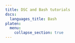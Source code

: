 ```yaml
---
title: DSC and Bash tutorials
dscs:
  languages_title: Bash
platen:
  menu:
    collapse_section: true
---
```

